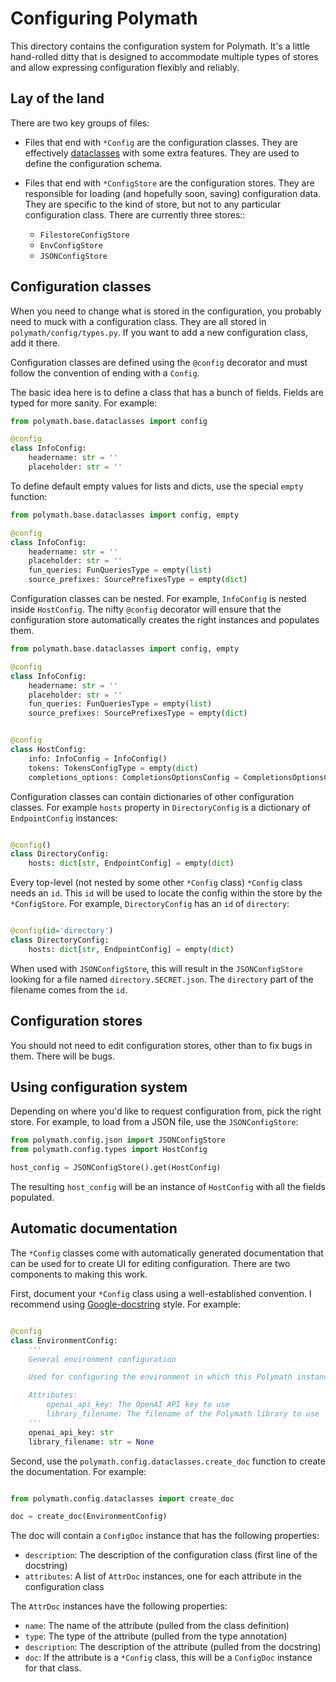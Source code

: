 # Configuring Polymath

This directory contains the configuration system for Polymath. It's a little hand-rolled ditty that is designed to accommodate multiple types of stores and allow expressing configuration flexibly and reliably.

## Lay of the land

There are two key groups of files:

* Files that end with `*Config` are the configuration classes. They are effectively [dataclasses](https://docs.python.org/3/library/dataclasses.html) with some extra features. They are used to define the configuration schema.

* Files that end with `*ConfigStore` are the configuration stores. They are responsible for loading (and hopefully soon, saving) configuration data. They are specific to the kind of store, but not to any particular configuration class. There are currently three stores::
  * `FilestoreConfigStore`
  * `EnvConfigStore`
  * `JSONConfigStore`

## Configuration classes

When you need to change what is stored in the configuration, you probably need to muck with a configuration class. They are all stored in `polymath/config/types.py`. If you want to add a new configuration class, add it there.

Configuration classes are defined using the `@config` decorator and must follow the convention of ending with a `Config`.

The basic idea here is to define a class that has a bunch of fields.
Fields are typed for more sanity. For example:

```python
from polymath.base.dataclasses import config

@config
class InfoConfig:
    headername: str = ''
    placeholder: str = ''
```

To define default empty values for lists and dicts, use the special `empty` function:

```python
from polymath.base.dataclasses import config, empty

@config
class InfoConfig:
    headername: str = ''
    placeholder: str = ''
    fun_queries: FunQueriesType = empty(list)
    source_prefixes: SourcePrefixesType = empty(dict)
```

Configuration classes can be nested. For example, `InfoConfig` is nested inside `HostConfig`. The nifty `@config` decorator will ensure that the configuration store automatically creates the right instances and populates them.

```python
from polymath.base.dataclasses import config, empty

@config
class InfoConfig:
    headername: str = ''
    placeholder: str = ''
    fun_queries: FunQueriesType = empty(list)
    source_prefixes: SourcePrefixesType = empty(dict)


@config
class HostConfig:
    info: InfoConfig = InfoConfig()
    tokens: TokensConfigType = empty(dict)
    completions_options: CompletionsOptionsConfig = CompletionsOptionsConfig()
```

Configuration classes can contain dictionaries of other configuration classes. For example `hosts` property in `DirectoryConfig` is a dictionary of `EndpointConfig` instances:

```python

@config()
class DirectoryConfig:
    hosts: dict[str, EndpointConfig] = empty(dict)

```

Every top-level (not nested by some other `*Config` class) `*Config` class needs  an `id`. This `id` will be used to locate the config within the store by the `*ConfigStore`. For example, `DirectoryConfig` has an `id` of `directory`:

```python

@config(id='directory')
class DirectoryConfig:
    hosts: dict[str, EndpointConfig] = empty(dict)

```

When used with `JSONConfigStore`, this will result in the `JSONConfigStore` looking for a file named `directory.SECRET.json`. The `directory` part of the filename comes from the `id`.

## Configuration stores
You should not need to edit configuration stores, other than to fix bugs in them. There will be bugs.

## Using configuration system

Depending on where you'd like to request configuration from, pick the right store. For example, to load from a JSON file, use the `JSONConfigStore`:

```python
from polymath.config.json import JSONConfigStore
from polymath.config.types import HostConfig

host_config = JSONConfigStore().get(HostConfig)
```

The resulting `host_config` will be an instance of `HostConfig` with all the fields populated.

## Automatic documentation

The `*Config` classes come with automatically generated documentation that can be used for to create UI for editing configuration. There are two components to making this work.

First, document your `*Config` class using a well-established convention. I recommend using [Google-docstring](https://sphinxcontrib-napoleon.readthedocs.io/en/latest/example_google.html) style. For example:

```python

@config
class EnvironmentConfig:
    '''
    General environment configuration

    Used for configuring the environment in which this Polymath instance is running.

    Attributes:
        openai_api_key: The OpenAI API key to use
        library_filename: The filename of the Polymath library to use
    '''
    openai_api_key: str
    library_filename: str = None

```

Second, use the `polymath.config.dataclasses.create_doc` function to create the documentation. For example:

```python

from polymath.config.dataclasses import create_doc

doc = create_doc(EnvironmentConfig)

```

The doc will contain a `ConfigDoc` instance that has the following properties:

* `description`: The description of the configuration class (first line of the docstring)
* `attributes`: A list of `AttrDoc` instances, one for each attribute in the configuration class

The `AttrDoc` instances have the following properties:

* `name`: The name of the attribute (pulled from the class definition)
* `type`: The type of the attribute (pulled from the type annotation)
* `description`: The description of the attribute (pulled from the docstring)
* `doc`: If the attribute is a `*Config` class, this will be a `ConfigDoc` instance for that class.
